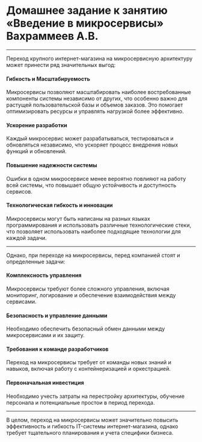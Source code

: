 # Домашнее задание к занятию «Введение в микросервисы» Вахраммеев А.В.

---

Переход крупного интернет-магазина на микросервисную архитектуру может принести ряд значительных выгод:

####  Гибкость и Масштабируемость 

Микросервисы позволяют масштабировать наиболее востребованные компоненты системы независимо от других, что особенно важно для растущей пользовательской базы и объемов заказов. Это помогает оптимизировать ресурсы и управлять нагрузкой более эффективно.

#### Ускорение разработки

Каждый микросервис может разрабатываться, тестироваться и обновляться независимо, что ускоряет процесс внедрения новых функций и обновлений.

####  Повышение надежности системы 

Ошибки в одном микросервисе менее вероятно повлияют на работу всей системы, что повышает общую устойчивость и доступность сервисов.

####  Технологическая гибкость и инновации 

Микросервисы могут быть написаны на разных языках программирования и использовать различные технологические стеки, что позволяет использовать наиболее подходящие технологии для каждой задачи.

---

Однако, при переходе на микросервисы, перед компанией стоят и определенные задачи:

####  Комплексность управления 

Микросервисы требуют более сложного управления, включая мониторинг, логирование и обеспечение взаимодействия между сервисами.

####  Безопасность и управление данными

Необходимо обеспечить безопасный обмен данными между микросервисами и их защиту.

####  Требования к команде разработчиков

Переход на микросервисы требует от команды новых знаний и навыков, включая работу с контейнеризацией и оркестрацией.

#### Первоначальная инвестиция

Необходимо учесть затраты на перестройку архитектуры, обучение персонала и потенциальные простои в период перехода.

---

В целом, переход на микросервисы может значительно повысить эффективность и гибкость IT-системы интернет-магазина, однако требует тщательного планирования и учета специфики бизнеса.
